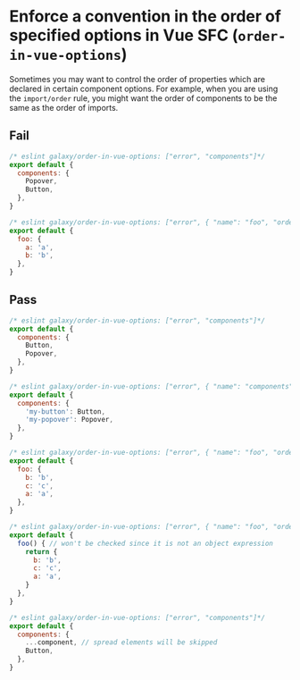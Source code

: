 # Enforce a convention in the order of specified options in Vue SFC (`order-in-vue-options`)

Sometimes you may want to control the order of properties which are declared in certain component options. For example, when you are using the `import/order` rule, you might want the order of components to be the same as the order of imports.

## Fail

```js
/* eslint galaxy/order-in-vue-options: ["error", "components"]*/
export default {
  components: {
    Popover,
    Button,
  },
}
```

```js
/* eslint galaxy/order-in-vue-options: ["error", { "name": "foo", "order": ["b", "a"] }]*/
export default {
  foo: {
    a: 'a',
    b: 'b',
  },
}
```

## Pass

```js
/* eslint galaxy/order-in-vue-options: ["error", "components"]*/
export default {
  components: {
    Button,
    Popover,
  },
}
```

```js
/* eslint galaxy/order-in-vue-options: ["error", { "name": "components" }]*/
export default {
  components: {
    'my-button': Button,
    'my-popover': Popover,
  },
}
```

```js
/* eslint galaxy/order-in-vue-options: ["error", { "name": "foo", "order": ["b", "a"] }]*/
export default {
  foo: {
    b: 'b',
    c: 'c',
    a: 'a',
  },
}
```

```js
/* eslint galaxy/order-in-vue-options: ["error", { "name": "foo", "order": ["b", "a"] }]*/
export default {
  foo() { // won't be checked since it is not an object expression
    return {
      b: 'b',
      c: 'c',
      a: 'a',
    }
  },
}
```

```js
/* eslint galaxy/order-in-vue-options: ["error", "components"]*/
export default {
  components: {
    ...component, // spread elements will be skipped
    Button,
  },
}
```

